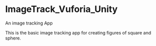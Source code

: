 # ImageTrack_Vuforia_Unity
An image tracking App

This is the basic image tracking app for creating figures of square and sphere.
